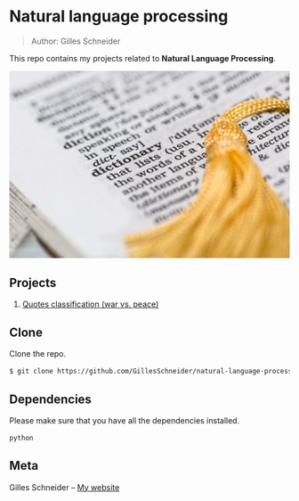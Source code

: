 # Natural language processing
> Author: Gilles Schneider

This repo contains my projects related to **Natural Language Processing**. 

![](header.jpg)

## Projects
1. [Quotes classification (war vs. peace)](/quotes/)

## Clone

Clone the repo. 

```sh
$ git clone https://github.com/GillesSchneider/natural-language-processing/

```

## Dependencies

Please make sure that you have all the dependencies installed.

```sh
python 
```

## Meta

Gilles Schneider – [My website](https://gillesschneider.github.io/me/)



<!-- Markdown link & img dfn's -->
[nlp-image]: https://github.com/GillesSchneider/natural-language-processing/
[nlp-url]: https://github.com/GillesSchneider/natural-language-processing/
